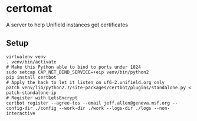 # certomat
A server to help Unifield instances get certificates

## Setup

    virtualenv venv
    . venv/bin/activate
    # Make this Python able to bind to ports under 1024
    sudo setcap CAP_NET_BIND_SERVICE=+eip venv/bin/python2
    pip install certbot
    # Apply the hack to let it listen on uf6-2.unifield.org only
    patch venv/lib/python2.7/site-packages/certbot/plugins/standalone.py < patch-standalone-ip
    # Register with LetsEncrypt
    certbot register --agree-tos --email jeff.allen@geneva.msf.org --config-dir ./config --work-dir ./work --logs-dir ./logs --non-interactive
